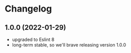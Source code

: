 # Changelog

## 1.0.0 (2022-01-29) 

* upgraded to Eslint 8
* long-term stable, so we'll brave releasing version 1.0.0
